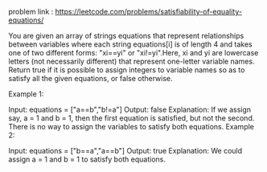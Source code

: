 problem link : https://leetcode.com/problems/satisfiability-of-equality-equations/

You are given an array of strings equations that represent relationships between variables where each string equations[i] is of length 4 and takes one of two different
forms: "xi==yi" or "xi!=yi".Here, xi and yi are lowercase letters (not necessarily different) that represent one-letter variable names.
Return true if it is possible to assign integers to variable names so as to satisfy all the given equations, or false otherwise.

 

Example 1:

Input: equations = ["a==b","b!=a"]
Output: false
Explanation: If we assign say, a = 1 and b = 1, then the first equation is satisfied, but not the second.
There is no way to assign the variables to satisfy both equations.
Example 2:

Input: equations = ["b==a","a==b"]
Output: true
Explanation: We could assign a = 1 and b = 1 to satisfy both equations.
